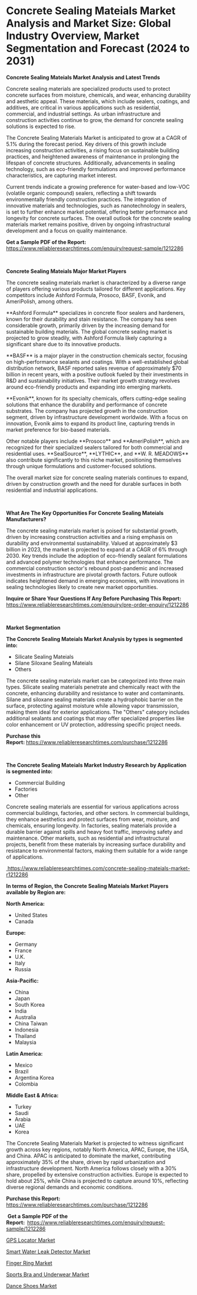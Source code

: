 <p><h1>Concrete Sealing Mateials Market Analysis and Market Size: Global Industry Overview, Market Segmentation and Forecast (2024 to 2031)</h1></p><p><strong>Concrete Sealing Mateials Market Analysis and Latest Trends</strong></p>
<p><p>Concrete sealing materials are specialized products used to protect concrete surfaces from moisture, chemicals, and wear, enhancing durability and aesthetic appeal. These materials, which include sealers, coatings, and additives, are critical in various applications such as residential, commercial, and industrial settings. As urban infrastructure and construction activities continue to grow, the demand for concrete sealing solutions is expected to rise.</p><p>The Concrete Sealing Materials Market is anticipated to grow at a CAGR of 5.1% during the forecast period. Key drivers of this growth include increasing construction activities, a rising focus on sustainable building practices, and heightened awareness of maintenance in prolonging the lifespan of concrete structures. Additionally, advancements in sealing technology, such as eco-friendly formulations and improved performance characteristics, are capturing market interest.</p><p>Current trends indicate a growing preference for water-based and low-VOC (volatile organic compound) sealers, reflecting a shift towards environmentally friendly construction practices. The integration of innovative materials and technologies, such as nanotechnology in sealers, is set to further enhance market potential, offering better performance and longevity for concrete surfaces. The overall outlook for the concrete sealing materials market remains positive, driven by ongoing infrastructural development and a focus on quality maintenance.</p></p>
<p><strong>Get a Sample PDF of the Report:&nbsp;</strong> <a href="https://www.reliableresearchtimes.com/enquiry/request-sample/1212286?utm_campaign=1266&utm_medium=2&utm_source=Github&utm_content=ia&utm_term=06102024&utm_id=concrete-sealing-mateials">https://www.reliableresearchtimes.com/enquiry/request-sample/1212286</a></p>
<p>&nbsp;</p>
<p><strong>Concrete Sealing Mateials Major Market Players</strong></p>
<p><p>The concrete sealing materials market is characterized by a diverse range of players offering various products tailored for different applications. Key competitors include Ashford Formula, Prosoco, BASF, Evonik, and AmeriPolish, among others. </p><p>**Ashford Formula** specializes in concrete floor sealers and hardeners, known for their durability and stain resistance. The company has seen considerable growth, primarily driven by the increasing demand for sustainable building materials. The global concrete sealing market is projected to grow steadily, with Ashford Formula likely capturing a significant share due to its innovative products.</p><p>**BASF** is a major player in the construction chemicals sector, focusing on high-performance sealants and coatings. With a well-established global distribution network, BASF reported sales revenue of approximately $70 billion in recent years, with a positive outlook fueled by their investments in R&D and sustainability initiatives. Their market growth strategy revolves around eco-friendly products and expanding into emerging markets.</p><p>**Evonik**, known for its specialty chemicals, offers cutting-edge sealing solutions that enhance the durability and performance of concrete substrates. The company has projected growth in the construction segment, driven by infrastructure development worldwide. With a focus on innovation, Evonik aims to expand its product line, capturing trends in market preference for bio-based materials.</p><p>Other notable players include **Prosoco** and **AmeriPolish**, which are recognized for their specialized sealers tailored for both commercial and residential uses. **SealSource**, **LYTHIC**, and **W. R. MEADOWS** also contribute significantly to this niche market, positioning themselves through unique formulations and customer-focused solutions.</p><p>The overall market size for concrete sealing materials continues to expand, driven by construction growth and the need for durable surfaces in both residential and industrial applications.</p></p>
<p>&nbsp;</p>
<p><strong>What Are The Key Opportunities For Concrete Sealing Mateials Manufacturers?</strong></p>
<p><p>The concrete sealing materials market is poised for substantial growth, driven by increasing construction activities and a rising emphasis on durability and environmental sustainability. Valued at approximately $3 billion in 2023, the market is projected to expand at a CAGR of 6% through 2030. Key trends include the adoption of eco-friendly sealant formulations and advanced polymer technologies that enhance performance. The commercial construction sector's rebound post-pandemic and increased investments in infrastructure are pivotal growth factors. Future outlook indicates heightened demand in emerging economies, with innovations in sealing technologies likely to create new market opportunities.</p></p>
<p><strong>Inquire or Share Your Questions If Any Before Purchasing This Report:</strong> <a href="https://www.reliableresearchtimes.com/enquiry/pre-order-enquiry/1212286?utm_campaign=1266&utm_medium=2&utm_source=Github&utm_content=ia&utm_term=06102024&utm_id=concrete-sealing-mateials">https://www.reliableresearchtimes.com/enquiry/pre-order-enquiry/1212286</a></p>
<p>&nbsp;</p>
<p><strong>Market Segmentation</strong></p>
<p><strong>The Concrete Sealing Mateials Market Analysis by types is segmented into:</strong></p>
<p><ul><li>Silicate Sealing Mateials</li><li>Silane Siloxane Sealing Mateials</li><li>Others</li></ul></p>
<p><p>The concrete sealing materials market can be categorized into three main types. Silicate sealing materials penetrate and chemically react with the concrete, enhancing durability and resistance to water and contaminants. Silane and siloxane sealing materials create a hydrophobic barrier on the surface, protecting against moisture while allowing vapor transmission, making them ideal for exterior applications. The "Others" category includes additional sealants and coatings that may offer specialized properties like color enhancement or UV protection, addressing specific project needs.</p></p>
<p><strong>Purchase this Report:&nbsp;</strong><a href="https://www.reliableresearchtimes.com/purchase/1212286?utm_campaign=1266&utm_medium=2&utm_source=Github&utm_content=ia&utm_term=06102024&utm_id=concrete-sealing-mateials">https://www.reliableresearchtimes.com/purchase/1212286</a></p>
<p>&nbsp;</p>
<p><strong>The Concrete Sealing Mateials Market Industry Research by Application is segmented into:</strong></p>
<p><ul><li>Commercial Building</li><li>Factories</li><li>Other</li></ul></p>
<p><p>Concrete sealing materials are essential for various applications across commercial buildings, factories, and other sectors. In commercial buildings, they enhance aesthetics and protect surfaces from wear, moisture, and chemicals, ensuring longevity. In factories, sealing materials provide a durable barrier against spills and heavy foot traffic, improving safety and maintenance. Other markets, such as residential and infrastructural projects, benefit from these materials by increasing surface durability and resistance to environmental factors, making them suitable for a wide range of applications.</p></p>
<p><a href="https://www.reliableresearchtimes.com/concrete-sealing-mateials-market-r1212286?utm_campaign=1266&utm_medium=2&utm_source=Github&utm_content=ia&utm_term=06102024&utm_id=concrete-sealing-mateials">&nbsp;https://www.reliableresearchtimes.com/concrete-sealing-mateials-market-r1212286</a></p>
<p><strong>In terms of Region, the Concrete Sealing Mateials Market Players available by Region are:</strong></p>
<p>
    <p> <strong> North America: </strong>
        <ul>
            <li>United States</li>
            <li>Canada</li>
        </ul>
        </p> 
    <p> <strong> Europe: </strong>
        <ul>
            <li>Germany</li>
            <li>France</li>
            <li>U.K.</li>
            <li>Italy</li>
            <li>Russia</li>
        </ul>
        </p> 
    <p> <strong> Asia-Pacific: </strong>
        <ul>
            <li>China</li>
            <li>Japan</li>
            <li>South Korea</li>
            <li>India</li>
            <li>Australia</li>
            <li>China Taiwan</li>
            <li>Indonesia</li>
            <li>Thailand</li>
            <li>Malaysia</li>
        </ul>
        </p> 
    <p> <strong> Latin America: </strong>
        <ul>
            <li>Mexico</li>
            <li>Brazil</li>
            <li>Argentina Korea</li>
            <li>Colombia</li>
        </ul>
        </p> 
    <p> <strong> Middle East & Africa: </strong>
        <ul>
            <li>Turkey</li>
            <li>Saudi</li>
            <li>Arabia</li>
            <li>UAE</li>
            <li>Korea</li>
        </ul>
    </p>
    </p>
<p><p>The Concrete Sealing Materials Market is projected to witness significant growth across key regions, notably North America, APAC, Europe, the USA, and China. APAC is anticipated to dominate the market, contributing approximately 35% of the share, driven by rapid urbanization and infrastructure development. North America follows closely with a 30% share, propelled by extensive construction activities. Europe is expected to hold about 25%, while China is projected to capture around 10%, reflecting diverse regional demands and economic conditions.</p></p>
<p><strong>Purchase this Report: </strong><a href="https://www.reliableresearchtimes.com/purchase/1212286?utm_campaign=1266&utm_medium=2&utm_source=Github&utm_content=ia&utm_term=06102024&utm_id=concrete-sealing-mateials">https://www.reliableresearchtimes.com/purchase/1212286</a></p>
<p>&nbsp;<strong>Get a Sample PDF of the Report:&nbsp;&nbsp;</strong><a href="https://www.reliableresearchtimes.com/enquiry/request-sample/1212286?utm_campaign=1266&utm_medium=2&utm_source=Github&utm_content=ia&utm_term=06102024&utm_id=concrete-sealing-mateials">https://www.reliableresearchtimes.com/enquiry/request-sample/1212286</a></p>
<p><strong></strong></p>
<p><p><a href="https://www.linkedin.com/pulse/emerging-trends-gps-locator-market-detailed-overview-applications-gfexe?utm_campaign=1266&utm_medium=2&utm_source=Github&utm_content=ia&utm_term=06102024&utm_id=concrete-sealing-mateials">GPS Locator Market</a></p><p><a href="https://www.linkedin.com/pulse/smart-water-leak-detector-market-global-regional-analysis-hcwae?utm_campaign=1266&utm_medium=2&utm_source=Github&utm_content=ia&utm_term=06102024&utm_id=concrete-sealing-mateials">Smart Water Leak Detector Market</a></p><p><a href="https://www.linkedin.com/pulse/sustainability-trends-finger-ring-industry-market-implications-6knye?utm_campaign=1266&utm_medium=2&utm_source=Github&utm_content=ia&utm_term=06102024&utm_id=concrete-sealing-mateials">Finger Ring Market</a></p><p><a href="https://www.linkedin.com/pulse/in-depth-analysis-global-sports-bra-underwear-market-scope-juipe?utm_campaign=1266&utm_medium=2&utm_source=Github&utm_content=ia&utm_term=06102024&utm_id=concrete-sealing-mateials">Sports Bra and Underwear Market</a></p><p><a href="https://www.linkedin.com/pulse/dance-shoes-market-size-share-competitive-landscape-trend-analysis-pypoe?utm_campaign=1266&utm_medium=2&utm_source=Github&utm_content=ia&utm_term=06102024&utm_id=concrete-sealing-mateials">Dance Shoes Market</a></p></p>